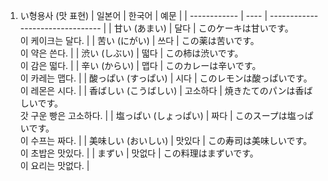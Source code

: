1. い형용사 (맛 표현)
| 일본어          | 한국어  | 예문                               |
| ------------ | ---- | -------------------------------- |
| 甘い (あまい)     | 달다   | このケーキは甘いです。<br>이 케이크는 달다.        |
| 苦い (にがい)     | 쓰다   | この薬は苦いです。<br>이 약은 쓴다.            |
| 渋い (しぶい)     | 떫다   | この柿は渋いです。<br>이 감은 떫다.            |
| 辛い (からい)     | 맵다   | このカレーは辛いです。<br>이 카레는 맵다.         |
| 酸っぱい (すっぱい)  | 시다   | このレモンは酸っぱいです。<br>이 레몬은 시다.       |
| 香ばしい (こうばしい) | 고소하다 | 焼きたてのパンは香ばしいです。<br>갓 구운 빵은 고소하다. |
| 塩っぱい (しょっぱい) | 짜다   | このスープは塩っぱいです。<br>이 수프는 짜다.       |
| 美味しい (おいしい)  | 맛있다  | この寿司は美味しいです。<br>이 초밥은 맛있다.       |
| まずい          | 맛없다  | この料理はまずいです。<br>이 요리는 맛없다.        |
